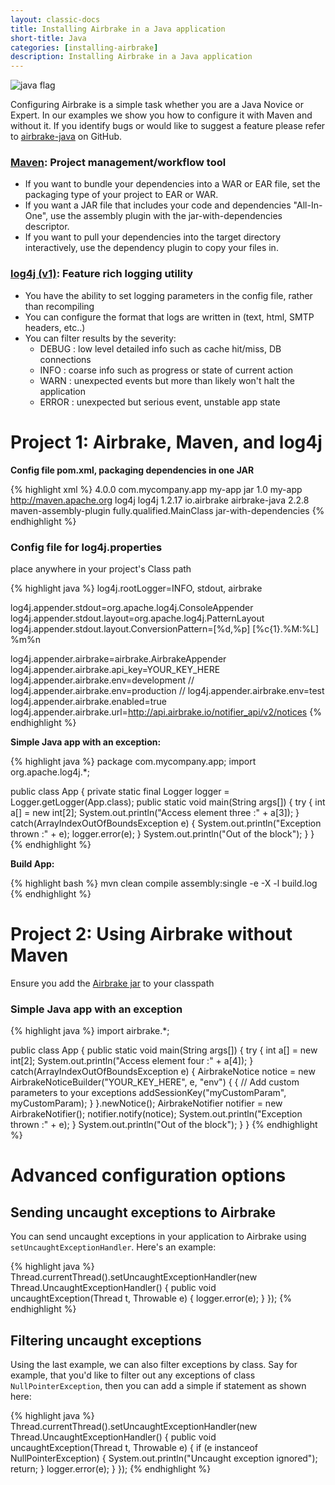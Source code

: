 ```yaml
---
layout: classic-docs
title: Installing Airbrake in a Java application
short-title: Java
categories: [installing-airbrake]
description: Installing Airbrake in a Java application
---
```


![java flag](/docs/assets/img/docs/java_flag.jpeg)

Configuring Airbrake is a simple task whether you are a Java Novice or Expert.
In our examples we show you how to configure it with Maven and without it. If
you identify bugs or would like to suggest a feature please refer to
[airbrake-java](https://github.com/airbrake/airbrake-java) on GitHub.

### [Maven](http://maven.apache.org): Project management/workflow tool
- If you want to bundle your dependencies into a WAR or EAR file, set the
  packaging type of your project to EAR or WAR.
- If you want a JAR file that includes your code and dependencies "All-In-One",
  use the assembly plugin with the jar-with-dependencies descriptor.
- If you want to pull your dependencies into the target directory
  interactively, use the dependency plugin to copy your files in.

### [log4j (v1)](http://logging.apache.org/log4j/1.2/): Feature rich logging utility
- You have the ability to set logging parameters in the config file, rather
  than recompiling
- You can configure the format that logs are written in (text, html, SMTP
  headers, etc..)
- You can filter results by the severity:
  - DEBUG : low level detailed info such as cache hit/miss, DB connections
  - INFO : coarse info such as progress or state of current action
  - WARN : unexpected events but more than likely won't halt the application
  - ERROR : unexpected but serious event, unstable app state

# Project 1: Airbrake, Maven, and log4j

**Config file pom.xml, packaging dependencies in one JAR**

{% highlight xml %}
<project xmlns="http://maven.apache.org/POM/4.0.0"
         xmlns:xsi="http://www.w3.org/2001/XMLSchema-instance"
         xsi:schemaLocation="http://maven.apache.org/POM/4.0.0 http://maven.apache.org/maven-v4_0_0.xsd">
  <modelVersion>4.0.0</modelVersion>
  <groupId>com.mycompany.app</groupId>
  <artifactId>my-app</artifactId>
  <packaging>jar</packaging>
  <version>1.0</version>
  <name>my-app</name>
  <url>http://maven.apache.org</url>
  <dependencies>
    <dependency>
      <groupId>log4j</groupId>
      <artifactId>log4j</artifactId>
      <version>1.2.17</version>
    </dependency>
    <dependency>
      <groupId>io.airbrake</groupId>
      <artifactId>airbrake-java</artifactId>
      <version>2.2.8</version>
    </dependency>
  </dependencies>
  <build>
    <plugins>
      <plugin>
        <artifactId>maven-assembly-plugin</artifactId>
        <configuration>
          <archive>
            <manifest>
              <mainClass>fully.qualified.MainClass</mainClass>
            </manifest>
          </archive>
          <descriptorRefs>
            <descriptorRef>jar-with-dependencies</descriptorRef>
          </descriptorRefs>
        </configuration>
      </plugin>
    </plugins>
  </build>
</project>
{% endhighlight %}

### Config file for log4j.properties
place anywhere in your project's Class path

{% highlight java %}
log4j.rootLogger=INFO, stdout, airbrake

log4j.appender.stdout=org.apache.log4j.ConsoleAppender
log4j.appender.stdout.layout=org.apache.log4j.PatternLayout
log4j.appender.stdout.layout.ConversionPattern=[%d,%p] [%c{1}.%M:%L] %m%n

log4j.appender.airbrake=airbrake.AirbrakeAppender
log4j.appender.airbrake.api_key=YOUR_KEY_HERE
log4j.appender.airbrake.env=development
// log4j.appender.airbrake.env=production
// log4j.appender.airbrake.env=test
log4j.appender.airbrake.enabled=true
log4j.appender.airbrake.url=http://api.airbrake.io/notifier_api/v2/notices
{% endhighlight %}

**Simple Java app with an exception:**

{% highlight java %}
package com.mycompany.app;
import org.apache.log4j.*;

public class App {
  private static final Logger logger = Logger.getLogger(App.class);
  public static void main(String args[]) {
    try {
      int a[] = new int[2];
      System.out.println("Access element three :" + a[3]);
    }
    catch(ArrayIndexOutOfBoundsException e) {
      System.out.println("Exception thrown  :" + e);
      logger.error(e);
    }
    System.out.println("Out of the block");
  }
}
{% endhighlight %}

**Build App:**

{% highlight bash %}
mvn clean compile assembly:single -e -X -l build.log
{% endhighlight %}

# Project 2: Using Airbrake without Maven

Ensure you add the [Airbrake jar](https://github.com/airbrake/airbrake-java/blob/master/maven2/io/airbrake/airbrake-java/2.2.8/airbrake-java-2.2.8.jar?raw=true)
to your classpath

### Simple Java app with an exception

{% highlight java %}
import airbrake.*;

public class App {
  public static void main(String args[]) {
    try {
      int a[] = new int[2];
      System.out.println("Access element four :" + a[4]);
    }
    catch(ArrayIndexOutOfBoundsException e) {
      AirbrakeNotice notice = new AirbrakeNoticeBuilder("YOUR_KEY_HERE", e, "env") {
        {
          // Add custom parameters to your exceptions
          addSessionKey("myCustomParam", myCustomParam);
        }
      }.newNotice();
      AirbrakeNotifier notifier = new AirbrakeNotifier();
      notifier.notify(notice);
      System.out.println("Exception thrown  :" + e);
    }
    System.out.println("Out of the block");
  }
}
{% endhighlight %}

# Advanced configuration options

## Sending uncaught exceptions to Airbrake
You can send uncaught exceptions in your application to Airbrake using
`setUncaughtExceptionHandler`.  Here's an example:

{% highlight java %}
Thread.currentThread().setUncaughtExceptionHandler(new Thread.UncaughtExceptionHandler() {
  public void uncaughtException(Thread t, Throwable e) {
    logger.error(e);
  }
});
{% endhighlight %}

## Filtering uncaught exceptions
Using the last example, we can also filter exceptions by class.  Say for
example, that you'd like to filter out any exceptions of class
`NullPointerException`, then you can add a simple if statement as shown here:

{% highlight java %}
Thread.currentThread().setUncaughtExceptionHandler(new Thread.UncaughtExceptionHandler() {
  public void uncaughtException(Thread t, Throwable e) {
    if (e instanceof NullPointerException) {
      System.out.println("Uncaught exception ignored");
      return;
    }
    logger.error(e);
  }
});
{% endhighlight %}
